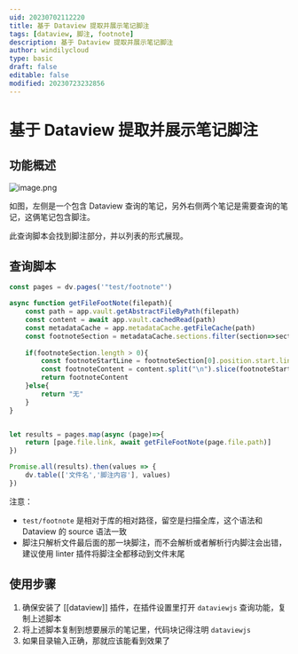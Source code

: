 ```yaml
---
uid: 20230702112220
title: 基于 Dataview 提取并展示笔记脚注
tags: [dataview, 脚注, footnote]
description: 基于 Dataview 提取并展示笔记脚注
author: windilycloud
type: basic
draft: false
editable: false
modified: 20230723232856
---
```


# 基于 Dataview 提取并展示笔记脚注

## 功能概述

![image.png](https://cdn.pkmer.cn/images/202307021129235.png!pkmer)

如图，左侧是一个包含 Dataview 查询的笔记，另外右侧两个笔记是需要查询的笔记，这俩笔记包含脚注。

此查询脚本会找到脚注部分，并以列表的形式展现。

## 查询脚本

```js
const pages = dv.pages('"test/footnote"')

async function getFileFootNote(filepath){
	const path = app.vault.getAbstractFileByPath(filepath)
	const content = await app.vault.cachedRead(path)
	const metadataCache = app.metadataCache.getFileCache(path)
	const footnoteSection = metadataCache.sections.filter(section=>section.type==='footnoteDefinition')
	
	if(footnoteSection.length > 0){
		const footnoteStartLine = footnoteSection[0].position.start.line
		const footnoteContent = content.split("\n").slice(footnoteStartLine,).join("\n").replaceAll(/\[\^(\d+)\]:/g, "- ");
		return footnoteContent
	}else{
		return "无"
	}
}


let results = pages.map(async (page)=>{
	return [page.file.link, await getFileFootNote(page.file.path)]
})

Promise.all(results).then(values => {
	dv.table(['文件名','脚注内容'], values)
})
```

注意：

- `test/footnote` 是相对于库的相对路径，留空是扫描全库，这个语法和 Dataview 的 source 语法一致
- 脚注只解析文件最后面的那一块脚注，而不会解析或者解析行内脚注会出错，建议使用 linter 插件将脚注全都移动到文件末尾

## 使用步骤

1. 确保安装了 [[dataview]] 插件，在插件设置里打开 `dataviewjs` 查询功能，复制上述脚本
2. 将上述脚本复制到想要展示的笔记里，代码块记得注明 `dataviewjs`
3. 如果目录输入正确，那就应该能看到效果了